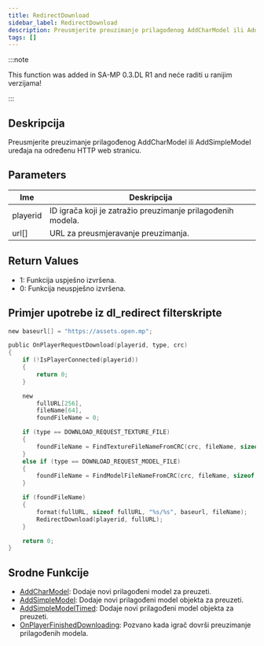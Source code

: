 ```yaml
---
title: RedirectDownload
sidebar_label: RedirectDownload
description: Preusmjerite preuzimanje prilagođenog AddCharModel ili AddSimpleModel uređaja na određenu HTTP web stranicu.
tags: []
---
```


:::note

This function was added in SA-MP 0.3.DL R1 and neće raditi u ranijim verzijama!

:::

## Deskripcija

Preusmjerite preuzimanje prilagođenog AddCharModel ili AddSimpleModel uređaja na određenu HTTP web stranicu.

## Parameters

| Ime      | Deskripcija                                                 |
| -------- | ----------------------------------------------------------- |
| playerid | ID igrača koji je zatražio preuzimanje prilagođenih modela. |
| url[]    | URL za preusmjeravanje preuzimanja.                         |

## Return Values

- 1: Funkcija uspješno izvršena.
- 0: Funkcija neuspješno izvršena.

## Primjer upotrebe iz dl_redirect filterskripte

```c
new baseurl[] = "https://assets.open.mp";

public OnPlayerRequestDownload(playerid, type, crc)
{
    if (!IsPlayerConnected(playerid))
    {
        return 0;
    }

    new
        fullURL[256],
        fileName[64],
        foundFileName = 0;

    if (type == DOWNLOAD_REQUEST_TEXTURE_FILE)
    {
        foundFileName = FindTextureFileNameFromCRC(crc, fileName, sizeof fileName);
    }
    else if (type == DOWNLOAD_REQUEST_MODEL_FILE)
    {
        foundFileName = FindModelFileNameFromCRC(crc, fileName, sizeof fileName);
    }

    if (foundFileName)
    {
        format(fullURL, sizeof fullURL, "%s/%s", baseurl, fileName);
        RedirectDownload(playerid, fullURL);
    }

    return 0;
}
```

## Srodne Funkcije

- [AddCharModel](AddCharModel): Dodaje novi prilagođeni model za preuzeti.
- [AddSimpleModel](AddSimpleModel): Dodaje novi prilagođeni model objekta za preuzeti.
- [AddSimpleModelTimed](AddSimpleModelTimed): Dodaje novi prilagođeni model objekta za preuzeti.
- [OnPlayerFinishedDownloading](../callbacks/OnPlayerFinishedDownloading): Pozvano kada igrač dovrši preuzimanje prilagođenih modela.
